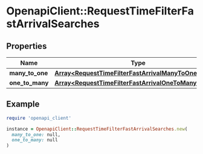 # OpenapiClient::RequestTimeFilterFastArrivalSearches

## Properties

| Name | Type | Description | Notes |
| ---- | ---- | ----------- | ----- |
| **many_to_one** | [**Array&lt;RequestTimeFilterFastArrivalManyToOneSearch&gt;**](RequestTimeFilterFastArrivalManyToOneSearch.md) |  | [optional] |
| **one_to_many** | [**Array&lt;RequestTimeFilterFastArrivalOneToManySearch&gt;**](RequestTimeFilterFastArrivalOneToManySearch.md) |  | [optional] |

## Example

```ruby
require 'openapi_client'

instance = OpenapiClient::RequestTimeFilterFastArrivalSearches.new(
  many_to_one: null,
  one_to_many: null
)
```

